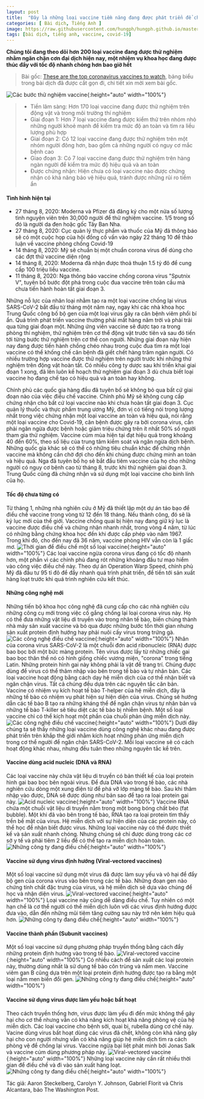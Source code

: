 ```yaml
---
layout: post
title:  "Đây là những loại vaccine tiềm năng đang được phát triển để chống lại đại dịch Covid-19"
categories: [ Bài dịch, Tiếng Anh ]
image: https://raw.githubusercontent.com/hungph/hungph.github.io/master/assets/images/vaccine-covid-19-1.png
tags: [bài dịch, tiếng anh, vaccine, covid-19]
---
```

**Chúng tôi đang theo dõi hơn 200 loại vaccine đang được thử nghiệm nhằm ngăn chặn cơn đại dịch hiện nay, một nhiệm vụ khoa học đang được thúc đẩy với tốc độ nhanh chóng hơn bao giờ hết**

> Bài gốc: [These are the top coronavirus vaccines to watch](https://www.washingtonpost.com/graphics/2020/health/covid-vaccine-update-coronavirus/), bảng biểu trong bài dịch đã được cắt gọn đi, chi tiết xin mời xem bài gốc.

![Các bước thử nghiệm vaccine](https://raw.githubusercontent.com/hungph/hungph.github.io/master/assets/images/vaccine-covid-19-1.png){:height="auto" width="100%"}
> - Tiền lâm sàng: Hơn 170 loại vaccine đang được thử nghiệm trên động vật và trong môi trường thí nghiệm
> - Giai đoạn 1: Hơn 7 loại vaccine đang được kiểm thử trên nhóm nhỏ những người khoẻ mạnh để kiểm tra mức độ an toàn và tìm ra liều lượng phù hợp
> - Giai đoạn 2: Có 12 loại vaccine đang được thử nghiệm trên một nhóm người đông hơn, bao gồm cả những người có nguy cơ mắc bệnh cao
> - Giao đoạn 3: Có 7 loại vaccine đang được thử nghiệm trên hàng ngàn người để kiểm tra mức độ hiệu quả và an toàn
> - Được chứng nhận: Hiện chưa có loại vaccine nào được chứng nhận có khả năng bảo vệ hiệu quả, tránh được những rủi ro tiềm ẩn

#### Tình hình hiện tại
- 27 tháng 8, 2020: Moderna và Pfizer đã đăng ký cho một nửa số lượng tình nguyện viên trên 30,000 người để thử nghiệm vaccine. 1/5 trong số đó là người da đen hoặc gốc Tây Ban Nha.
- 27 tháng 8, 2020: Cục quản lý thực phẩm và thuốc của Mỹ đã thông báo sẽ có một cuộc họp của hội đồng cố vấn vào ngày 22 tháng 10 để thảo luận về vaccine phòng chống Covid-19
- 14 tháng 8, 2020: Mỹ sẽ chuẩn bị một chuẩn corona virus để dùng cho các đợt thử vaccine diện rộng
- 14 tháng 8, 2020: Moderna đã nhận được thoả thuận 1.5 tỷ đô để cung cấp 100 triệu liều vaccine.
- 11 tháng 8, 2020: Nga thông báo vaccine chống corona virus "Sputnix V", tuyên bố bước đột phá trong cuộc đua vaccine trên toàn cầu mà chưa tiến hành hoàn tất giai đoạn 3.

Những nỗ lực của nhân loại nhằm tạo ra một loại vaccine chống lại virus SARS-CoV-2 bắt đầu từ tháng một năm nay, ngay khi các nhà khoa học Trung Quốc công bố bộ gen của một loại virus gây ra căn bệnh viêm phổi bí ẩn. Quá trình phát triển vaccine thường phải mất hàng năm trời và phải trải qua từng giai đoạn một. Những ứng viên vaccine sẽ được tạo ra trong phòng thí nghiệm, thử nghiệm trên cơ thể động vật trước tiên và sau đó tiến tới từng bước thử nghiệm trên cơ thể con người.
Những giai đoạn này hiện nay đang được tiến hành chồng chéo nhau trong cuộc đua tìm ra một loại vaccine có thể khống chế căn bệnh đã giết chết hàng trăm ngàn người. Có nhiều trường hợp vaccine được thử nghiệm trên người trước khi những thử nghiệm trên động vật hoàn tất. Có nhiều công ty dược sau khi triển khai giai đoạn 1 xong, đã lên luôn kế hoạch thử nghiệm giai đoạn 3 dù chưa biết loại vaccine họ đang chế tạo có hiệu quả và an toàn hay không.

Chính phủ các quốc gia hàng đầu đã tuyên bố sẽ không bỏ qua bất cứ giai đoạn nào của việc điều chế vaccine. Chính phủ Mỹ sẽ không cung cấp chứng nhận cho bất cứ loại vaccine nào khi chưa hoàn tất giai đoạn 3. Cục quản lý thuốc và thực phẩm trung ương Mỹ, đơn vị có tiếng nói trọng lượng nhất trong việc chứng nhận một loại vaccine an toàn và hiệu quả, nói rằng một loại vaccine cho Covid-19, căn bệnh được gây ra bởi corona virus, cần phải ngăn ngừa được bệnh hoặc giảm triệu chứng trên ít nhất 50% số người tham gia thử nghiệm. Vaccine cúm mùa hiện tại đạt hiệu quả trong khoảng 40 đến 60%, theo số liệu của trung tâm kiểm soát và ngăn ngừa dịch bệnh.
Những quốc gia khác sẽ có thể có những tiêu chuẩn khác để chứng nhận vaccine mà không cần chờ đợi cho đến khi chúng được chứng minh an toàn và hiệu quả. Nga đã tuyên bố họ sẽ bắt đầu tiêm vaccine của họ cho những người có nguy cơ bệnh cao từ tháng 8, trước khi thử nghiệm giai đoạn 3. Trung Quốc cũng đã chứng nhận và sử dụng một loại vaccine cho binh lính của họ. 

#### Tốc độ chưa từng có
Từ tháng 1, những nhà nghiên cứu ở Mỹ đã thiết lập một dự án táo bạo để điều chế vaccine trong vòng từ 12 đến 18 tháng. Nếu thành công, đó sẽ là kỷ lục mới của thế giới. Vaccine chống quai bị hiện nay đang giữ kỷ lục là vaccine được điều chế và chứng nhận nhanh nhất, trong vòng 4 năm, từ lúc có những bằng chứng khoa học đến khi được cấp phép vào năm 1967. Trong khi đó, cho đến nay đã 36 năm, vaccine phòng HIV vẫn còn là 1 giấc mơ.
![Thời gian để điều chế một số loại vaccine](/assets/images/vaccine-covid-19-2.png){:height="auto" width="100%"}
Các loại vaccine ngừa corona virus đang có tốc độ nhanh hơn, một phần vì các chính phủ đang rót những khoảng đầu tư mạo hiểm vào công việc điều chế này. Theo dự án Operation Warp Speed, chính phủ Mỹ đã đầu tư 95 tỉ đô để đẩy nhanh quá trình phát triển, để tiến tới sản xuất hàng loạt trước khi quá trình nghiên cứu kết thúc.

#### Những công nghệ mới
Những tiến bộ khoa học công nghệ đã cung cấp cho các nhà nghiên cứu những công cụ mới trong việc cố gắng chống lại loại corona virus này. Họ có thể đưa những vật liệu di truyền vào trong nhân tế bào, biến chúng thành nhà máy sản xuất vaccine và bỏ qua được những bước tốn thời gian nhưng sản xuất protein định hướng hay phải nuôi cấy virus trong trứng gà.
![Các công nghệ điều chế vaccine](/assets/images/vaccine-covid-19-4.png){:height="auto" width="100%"}
Nhân của corona virus SARS-CoV-2 là một chuỗi đơn acid ribonucleic (RNA) được bao bọc bởi một bức màng protein. Tên virus được lấy từ những chiếc gai bao bọc thân thể nó có hình giống chiếc vương miện, "corona" trong tiếng Latin. Những protein hình gai này không phải là vật để trang trí. Chúng được dùng để virus có thể thâm nhập vào bên trong tế bào và tự nhân bản.
Các loại vaccine hoạt động bằng cách dạy hệ miễn dịch của cơ thể nhận biết và ngăn chặn virus. Tất cả chúng đều dựa trên các nguyên tắc căn bản. Vaccine có nhiệm vụ kích hoạt tế bào T-helper của hệ miễn dịch, đây là những tế bào có nhiệm vụ phát hiện sự hiện diện của virus. Chúng sẽ hướng dẫn các tế bào B tạo ra những kháng thể để ngăn chặn virus tự nhân bản và những tế bào T-killer sẽ tiêu diệt các tế bào bị nhiễm bệnh. Một số loại vaccine chỉ có thể kích hoạt một phần của chuỗi phản ứng miễn dịch này.
![Các công nghệ điều chế vaccine](/assets/images/vaccine-covid-19-5.png){:height="auto" width="100%"}
Dưới đây chúng ta sẽ thấy những loại vaccine dùng công nghệ khác nhau đang được phát triển trên khắp thế giới nhằm kích hoạt những phản ứng miễn dịch trong cơ thể người để ngăn chặn SARS-CoV-2. Mỗi loại vaccine sẽ có cách hoạt động khác nhau, nhưng đều tuân theo những nguyên tắc kể trên.

#### Vaccine dùng acid nucleic (DNA và RNA)
Các loại vaccine này chứa vật liệu di truyền có bản thiết kế của loại protein hình gai bao bọc bên ngoài virus. Để đưa DNA vào trong tế bào, các nhà nghiên cứu dòng một xung điện từ để phá vỡ lớp màng tế bào. Sau khi thâm nhập vào được, DNA sẽ được dùng như bản sao để tạo ra loại protein gai này.
![Acid nucleic vaccine](/assets/images/vaccine-covid-19-6.png){:height="auto" width="100%"}
Vaccine RNA chứa một chuỗi vật liệu di truyền nằm trong một bong bóng chất béo (fat bubble). Một khi đã vào bên trong tế bào, RNA tạo ra loại protein tìm thấy trền bề mặt của virus.
Hệ miễn dịch với sự hiện diện của các protein này, có thể học để nhận biết được virus.
Những loại vaccine này có thể được thiết kế và sản xuất nhanh chóng. Nhưng chúng sẽ chỉ được dùng trong các cơ sở y tế và phải tiêm 2 liều để có thể tạo ra miễn dịch hoàn toàn.
![Những công ty đang điều chế](/assets/images/vaccine-covid-19-7.png){:height="auto" width="100%"}

#### Vaccine sử dụng virus định hướng (Viral-vectored vaccines)
Một số loại vaccine sử dụng một virus đã được làm suy yếu và vô hại để đẩy bộ gen của corona virus vào bên trong các tế bào. Những đoạn gen nào chứng tính chất đặc trưng của virus, và hệ miễn dịch sẽ dựa vào chúng để học và nhận diện virus.
![Viral-vectored vaccine](/assets/images/vaccine-covid-19-8.png){:height="auto" width="100%"}
Loại vaccine này cũng dễ dàng điều chế. Tuy nhiên có một hạn chế là cơ thể người có thể miễn dịch luôn với các virus định hướng được đưa vào, dẫn đến những mũi tiêm tăng cường sau này trở nên kém hiệu quả hơn.
![Những công ty đang điều chế](/assets/images/vaccine-covid-19-9.png){:height="auto" width="100%"}

#### Vaccine thành phần (Subunit vaccines)
Một số loại vaccine sử dụng phương pháp truyền thống bằng cách đẩy những protein định hướng vào trong tế bào.
![Viral-vectored vaccine](/assets/images/vaccine-covid-19-10.png){:height="auto" width="100%"}
Có nhiều cách để sản xuất các loại protein này, thường dùng nhất là sử dụng tế bào côn trùng và nấm men. Vaccine viêm gan B cũng dựa trên một loại protein định hướng được tạo ra bằng một loại nấm men biến đổi gen.
![Những công ty đang điều chế](/assets/images/vaccine-covid-19-11.png){:height="auto" width="100%"}

#### Vaccine sử dụng virus được làm yếu hoặc bất hoạt
Theo cách truyền thống hơn, virus được làm yếu đi đến mức không thể gây hại cho cơ thể nhưng vẫn có khả năng kích hoạt khả năng phòng vệ của hệ miễn dịch. Các loại vaccine cho bệnh sởi, quai bị, rubella dùng cơ chế này.
Vacine dùng virus bất hoạt dùng các virus đã chết, không còn khả năng gây hại cho con người nhưng vẫn có khả năng giúp hệ miễn dịch tìm ra cách phòng vệ để chống lại virus. Vaccine ngừa bại liệt phát minh bởi Jonas Salk và vaccine cúm dùng phương pháp này.
![Viral-vectored vaccine](/assets/images/vaccine-covid-19-12.png){:height="auto" width="100%"}
Những loại vaccine này cần rất nhiều thời gian để điều chế và đi vào sản xuất hàng loạt.
![Những công ty đang điều chế](/assets/images/vaccine-covid-19-13.png){:height="auto" width="100%"}

Tác giả: Aaron Steckelberg, Carolyn Y. Johnson, Gabriel Florit và Chris Alcantara, báo The Washington Post. 